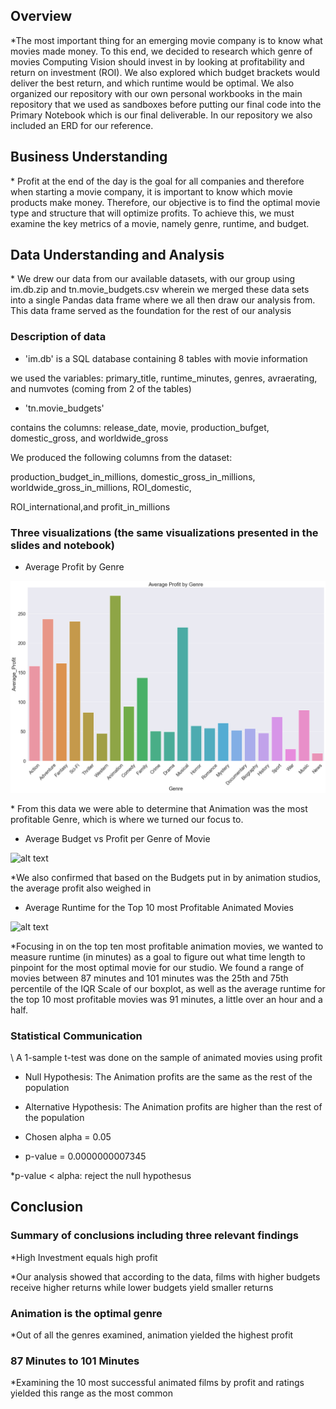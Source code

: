 ## Overview

\*The most important thing for an emerging movie company is to know what movies made money. To this end, we decided to research which genre of movies Computing Vision should invest in by looking at profitability and return on investment (ROI). We also explored which budget brackets would deliver the best return, and which runtime would be optimal. We also organized our repository with our own personal workbooks in the main repository that we used as sandboxes before putting our final code into the Primary Notebook which is our final deliverable. In our repository we also included an ERD for our reference.

## Business Understanding

\* Profit at the end of the day is the goal for all companies and therefore when starting a movie company, it is important to know which movie products make money. Therefore, our objective is to find the optimal movie type and structure that will optimize profits. To achieve this, we must examine the key metrics of a movie, namely genre, runtime, and budget.

## Data Understanding and Analysis
 \* We drew our data from our available datasets, with our group using im.db.zip and tn.movie\_budgets.csv wherein we merged these data sets into a single Pandas data frame where we all then draw our analysis from. This data frame served as the foundation for the rest of our analysis

### Description of data

- 'im.db' is a SQL database containing 8 tables with movie information

we used the variables: primary\_title, runtime\_minutes, genres, avraerating, and numvotes (coming from 2 of the tables)

- 'tn.movie\_budgets'

contains the columns: release\_date, movie, production\_bufget, domestic\_gross, and worldwide\_gross

We produced the following columns from the dataset:

production\_budget\_in\_millions, domestic\_gross\_in\_millions, worldwide\_gross\_in\_millions, ROI\_domestic,

ROI\_international,and profit\_in\_millions

### Three visualizations (the same visualizations presented in the slides and notebook)

- Average Profit by Genre

![](avgprofitgenre.png "avgprofitbygenre")

\* From this data we were able to determine that Animation was the most profitable Genre, which is where we turned our focus to.

- Average Budget vs Profit per Genre of Movie

![alt text](avgprofitbudget.png, "avgprofitbudget")

\*We also confirmed that based on the Budgets put in by animation studios, the average profit also weighed in

- Average Runtime for the Top 10 most Profitable Animated Movies

![alt text](top10animationruntime.png, "top10runtime")

\*Focusing in on the top ten most profitable animation movies, we wanted to measure runtime (in minutes) as a goal to figure out what time length to pinpoint for the most optimal movie for our studio. We found a range of movies between 87 minutes and 101 minutes was the 25th and 75th percentile of the IQR Scale of our boxplot, as well as the average runtime for the top 10 most profitable movies was 91 minutes, a little over an hour and a half.

### Statistical Communication
 \ A 1-sample t-test was done on the sample of animated movies using profit 

* Null Hypothesis: The Animation profits are the same as the rest of the population 

* Alternative Hypothesis: The Animation profits are higher than the rest of the population 

* Chosen alpha = 0.05 

* p-value = 0.0000000007345 

*p-value < alpha: reject the null hypothesus 

## Conclusion
   ### Summary of conclusions including three relevant findings

\*High Investment equals high profit

\*Our analysis showed that according to the data, films with higher budgets receive higher returns while lower budgets yield smaller returns

   ### Animation is the optimal genre

\*Out of all the genres examined, animation yielded the highest profit

   ### 87 Minutes to 101 Minutes

\*Examining the 10 most successful animated films by profit and ratings yielded this range as the most common 
